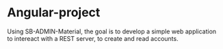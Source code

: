 # Angular-project

Using SB-ADMIN-Material, the goal is to develop a simple web application to intereact with a REST server, to create and read accounts. 
